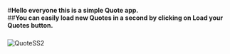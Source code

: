 #**Hello everyone this is a simple Quote app.** <br>
##**You can easily load new Quotes in a second by clicking on Load your Quotes button.** <br>

###
![QuoteSS2](https://github.com/SouravvSharma/QuoteApp/assets/163539928/4e255ab6-90e4-451b-8313-d049dac65475)
